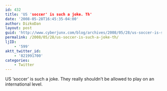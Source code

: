 ```yaml
---
id: 432
title: 'US 'soccer' is such a joke. Th'
date: '2008-05-28T16:45:35-04:00'
author: DizkoDan
layout: post
guid: 'http://www.cyberjunx.com/blog/archives/2008/05/28/us-soccer-is-such-a-joke-th/'
permalink: /2008/05/28/us-soccer-is-such-a-joke-th/
ljID:
    - '599'
aktt_twitter_id:
    - '821991700'
categories:
    - Twitter
---
```


US ‘soccer’ is such a joke. They really shouldn’t be allowed to play on an international level.